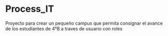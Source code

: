 # Process_IT
Proyecto para crear un pequeño campus que permita consignar el avance de los estudiantes de 4°B a traves de usuario con roles

